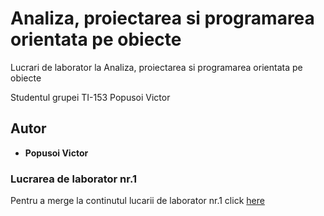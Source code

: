 # Analiza, proiectarea si programarea orientata pe obiecte
Lucrari de laborator la Analiza, proiectarea si programarea orientata pe obiecte

Studentul grupei TI-153 Popusoi Victor

## Autor

* **Popusoi Victor** 

### Lucrarea de laborator nr.1

Pentru a merge la continutul lucarii de laborator nr.1 click [here](https://github.com/PopusoiVictor/APPOO/tree/master/Laborator%201)



